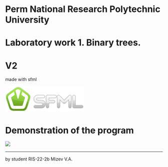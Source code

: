 # Perm National Research Polytechnic University
# Laboratory work 1. Binary trees.
# V2

made with sfml

<img width=252 height=81 src="./pic/logo.png">

# Demonstration of the program

<image src="./pic/out.gif">

---------------------------

by student RIS-22-2b Mizev V.A.
